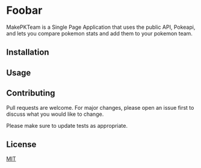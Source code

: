 # Foobar

MakePKTeam is a Single Page Application that uses the public API, Pokeapi, and lets you compare pokemon stats and add them to your pokemon team.

## Installation


## Usage

## Contributing
Pull requests are welcome. For major changes, please open an issue first to discuss what you would like to change.

Please make sure to update tests as appropriate.

## License
[MIT](https://choosealicense.com/licenses/mit/)
